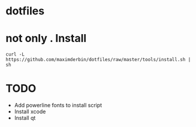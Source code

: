 dotfiles
========
not only .
Install
=======
    curl -L https://github.com/maximderbin/dotfiles/raw/master/tools/install.sh | sh

TODO
=======
* Add powerline fonts to install script
* Install xcode
* Install qt
